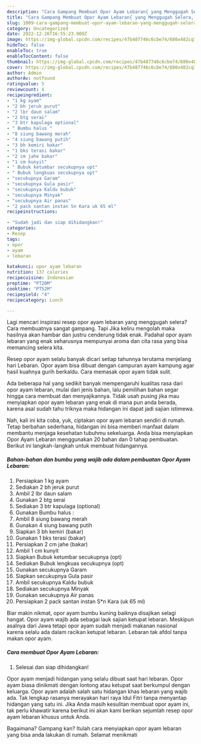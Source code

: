 ```yaml
---
description: "Cara Gampang Membuat Opor Ayam Lebaran{ yang Menggugah Selera,  Menu Buat lebaran"
title: "Cara Gampang Membuat Opor Ayam Lebaran{ yang Menggugah Selera,  Menu Buat lebaran"
slug: 1009-cara-gampang-membuat-opor-ayam-lebaran-yang-menggugah-selera-menu-buat-lebaran
category: Uncategorized
date: 2022-12-26T16:55:23.909Z
image: https://img-global.cpcdn.com/recipes/47b487746c6cbe74/680x482cq70/opor-ayam-lebaran-foto-resep-utama.jpg
hideToc: false
enableToc: true
enableTocContent: false
thumbnail: https://img-global.cpcdn.com/recipes/47b487746c6cbe74/680x482cq70/opor-ayam-lebaran-foto-resep-utama.jpg
cover: https://img-global.cpcdn.com/recipes/47b487746c6cbe74/680x482cq70/opor-ayam-lebaran-foto-resep-utama.jpg
author: Admin
authorAv: notfound
ratingvalue: 5
reviewcount: 4
recipeingredient:
- "1 kg ayam"
- "2 bh jeruk purut"
- "2 lbr daun salam"
- "2 btg serai"
- "3 btr kapulaga optional"
- " Bumbu halus "
- "8 siung bawang merah"
- "4 siung bawang putih"
- "3 bh kemiri bakar"
- "1 bks terasi bakar"
- "2 cm jahe bakar"
- "1 cm kunyit"
- " Bubuk ketumbar secukupnya opt"
- " Bubuk lengkuas secukupnya opt"
- "secukupnya Garam"
- "secukupnya Gula pasir"
- "secukupnya Kaldu bubuk"
- "secukupnya Minyak"
- "secukupnya Air panas"
- "2 pack santan instan Sn Kara uk 65 ml"
recipeinstructions:

- "Sudah jadi dan siap dihidangkan!"
categories:
- Resep
tags:
- opor
- ayam
- lebaran

katakunci: opor ayam lebaran 
nutrition: 137 calories
recipecuisine: Indonesian
preptime: "PT20M"
cooktime: "PT52M"
recipeyield: "4"
recipecategory: Lunch

---
```



Lagi mencari inspirasi resep opor ayam lebaran yang menggugah selera? Cara membuatnya sangat gampang. Tapi Jika keliru mengolah maka hasilnya akan hambar dan justru cenderung tidak enak. Padahal opor ayam lebaran yang enak seharusnya mempunyai aroma dan cita rasa yang bisa memancing selera kita.


Resep opor ayam selalu banyak dicari setiap tahunnya terutama menjelang hari Lebaran. Opor ayam bisa dibuat dengan campuran ayam kampung agar hasil kuahnya gurih berkaldu. Cara memasak opor ayam tidak sulit.

Ada beberapa hal yang sedikit banyak mempengaruhi kualitas rasa dari opor ayam lebaran, mulai dari jenis bahan, lalu pemilihan bahan segar hingga cara membuat dan menyajikannya. Tidak usah pusing jika mau menyiapkan opor ayam lebaran yang enak di mana pun anda berada, karena asal sudah tahu triknya maka hidangan ini dapat jadi sajian istimewa.


Nah, kali ini kita coba, yuk, ciptakan opor ayam lebaran sendiri di rumah. Tetap berbahan sederhana, hidangan ini bisa memberi manfaat dalam membantu menjaga kesehatan tubuhmu sekeluarga. Anda bisa menyiapkan Opor Ayam Lebaran menggunakan 20 bahan dan 0 tahap pembuatan. Berikut ini langkah-langkah untuk membuat hidangannya.

<!--inarticleads1-->

##### Bahan-bahan dan bumbu yang wajib ada dalam pembuatan Opor Ayam Lebaran:

1. Persiapkan 1 kg ayam
1. Sediakan 2 bh jeruk purut
1. Ambil 2 lbr daun salam
1. Gunakan 2 btg serai
1. Sediakan 3 btr kapulaga (optional)
1. Gunakan  Bumbu halus :
1. Ambil 8 siung bawang merah
1. Gunakan 4 siung bawang putih
1. Siapkan 3 bh kemiri (bakar)
1. Gunakan 1 bks terasi (bakar)
1. Persiapkan 2 cm jahe (bakar)
1. Ambil 1 cm kunyit
1. Siapkan  Bubuk ketumbar secukupnya (opt)
1. Sediakan  Bubuk lengkuas secukupnya (opt)
1. Gunakan secukupnya Garam
1. Siapkan secukupnya Gula pasir
1. Ambil secukupnya Kaldu bubuk
1. Sediakan secukupnya Minyak
1. Gunakan secukupnya Air panas
1. Persiapkan 2 pack santan instan S*n Kara (uk 65 ml)


Biar makin nikmat, opor ayam bumbu kuning baiknya disajikan selagi hangat. Opor ayam wajib ada sebagai lauk sajian ketupat lebaran. Meskipun asalnya dari Jawa tetapi opor ayam sudah menjadi makanan nasional karena selalu ada dalam racikan ketupat lebaran. Lebaran tak afdol tanpa makan opor ayam. 

<!--inarticleads2-->

##### Cara membuat Opor Ayam Lebaran:


1. Selesai dan siap dihidangkan!

Opor ayam menjadi hidangan yang selalu dibuat saat hari lebaran. Opor ayam biasa dinikmati dengan lontong atau ketupat saat berkumpul dengan keluarga. Opor ayam adalah salah satu hidangan khas lebaran yang wajib ada. Tak lengkap rasanya merayakan hari raya Idul Fitri tanpa menyantap hidangan yang satu ini. Jika Anda masih kesulitan membuat opor ayam ini, tak perlu khawatir karena berikut ini akan kami berikan sejumlah resep opor ayam lebaran khusus untuk Anda. 

Bagaimana? Gampang kan? Itulah cara menyiapkan opor ayam lebaran yang bisa anda lakukan di rumah. Selamat menikmati
